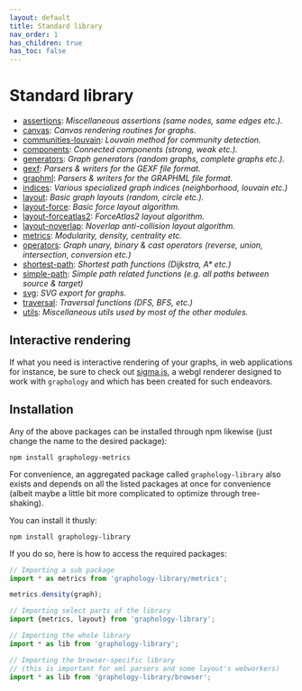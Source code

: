 ```yaml
---
layout: default
title: Standard library
nav_order: 1
has_children: true
has_toc: false
---
```


# Standard library

* [assertions](./assertions): *Miscellaneous assertions (same nodes, same edges etc.).*
* [canvas](./canvas): *Canvas rendering routines for graphs.*
* [communities-louvain](./communities-louvain): *Louvain method for community detection.*
* [components](./components): *Connected components (strong, weak etc.).*
* [generators](./generators): *Graph generators (random graphs, complete graphs etc.).*
* [gexf](./gexf): *Parsers & writers for the GEXF file format.*
* [graphml](./graphml): *Parsers & writers for the GRAPHML file format.*
* [indices](./indices): *Various specialized graph indices (neighborhood, louvain etc.)*
* [layout](./layout): *Basic graph layouts (random, circle etc.).*
* [layout-force](./layout-force): *Basic force layout algorithm.*
* [layout-forceatlas2](./layout-forceatlas2): *ForceAtlas2 layout algorithm.*
* [layout-noverlap](./layout-noverlap): *Noverlap anti-collision layout algorithm.*
* [metrics](./metrics): *Modularity, density, centrality etc.*
* [operators](./operators): *Graph unary, binary & cast operators (reverse, union, intersection, conversion etc.)*
* [shortest-path](./shortest-path): *Shortest path functions (Dijkstra, A&ast; etc.)*
* [simple-path](./simple-path): *Simple path related functions (e.g. all paths between source & target)*
* [svg](./svg): *SVG export for graphs.*
* [traversal](./traversal): *Traversal functions (DFS, BFS, etc.)*
* [utils](./utils): *Miscellaneous utils used by most of the other modules.*

## Interactive rendering

If what you need is interactive rendering of your graphs, in web applications for instance,
be sure to check out [sigma.js](https://www.sigmajs.org/), a webgl renderer
designed to work with `graphology` and which has been created for such endeavors.

## Installation

Any of the above packages can be installed through npm likewise (just change the name to
the desired package):

```
npm install graphology-metrics
```

For convenience, an aggregated package called `graphology-library` also exists
and depends on all the listed packages at once for convenience (albeit maybe
a little bit more complicated to optimize through tree-shaking).

You can install it thusly:

```
npm install graphology-library
```

If you do so, here is how to access the required packages:

```js
// Importing a sub package
import * as metrics from 'graphology-library/metrics';

metrics.density(graph);

// Importing select parts of the library
import {metrics, layout} from 'graphology-library';

// Importing the whole library
import * as lib from 'graphology-library';

// Importing the browser-specific library
// (this is important for xml parsers and some layout's webworkers)
import * as lib from 'graphology-library/browser';
```
